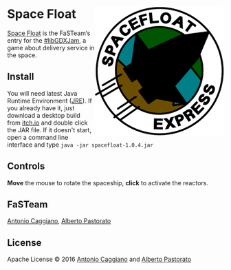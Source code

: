 # Space Float<img align="right" alt="Space Float" src="https://raw.githubusercontent.com/Fahien/spacefloat/master/android/ic_launcher-web.png" />
[Space Float](http://www.fahien.me/spacefloat) is the FaSTeam‘s entry for the [#libGDXJam](http://itch.io/jam/libgdxjam), a game about delivery service in the space.

## Install
You will need latest Java Runtime Environment ([JRE](http://www.oracle.com/technetwork/java/javase/downloads/index.html)). If you already have it, just download a desktop build from [itch.io](http://fahien.itch.io/space-float) and double click the JAR file. If it doesn't start, open a command line interface and type
`java -jar spacefloat-1.0.4.jar`

## Controls
**Move** the mouse to rotate the spaceship, **click** to activate the reactors.

## FaSTeam
[Antonio Caggiano](https://twitter.com/Fahien), [Alberto Pastorato](https://sketchfab.com/pasto)

## License
Apache License © 2016 [Antonio Caggiano](https://twitter.com/Fahien) and [Alberto Pastorato](https://sketchfab.com/pasto)
